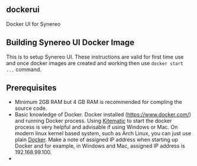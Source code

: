 ## dockerui
Docker UI for Synereo

## Building Synereo UI Docker Image
This is to setup Synereo UI. These instructions are valid for first time use and once docker images are created and working then use `docker start ...` command. 

## Prerequisites
 * Minimum 2GB RAM but 4 GB RAM is recommended for compling the source code.
 * Basic knowledge of Docker. Docker installed (https://www.docker.com/) and running Docker process. Using  [Kitematic](https://docs.docker.com/kitematic/) to start the docker process is very helpful and advisable if using Windows or Mac. On modern linux kernel based system, such as Arch Linux, you can just use plain [Docker](https://wiki.archlinux.org/index.php/Docker). Make a note of assigned IP address when starting up Docker and for example, in Windows and Mac, assigned IP address is 192.168.99.100. <!--- If want to use existing Docker image to run backend (preferred method) then use the image from Docker hub using `docker pull livelygig/ui` after that jump to 'Running' section below and change the docker image to `livelygig/backend` from `spliciousbkendimage` in docker run command. --->
 * 
 

